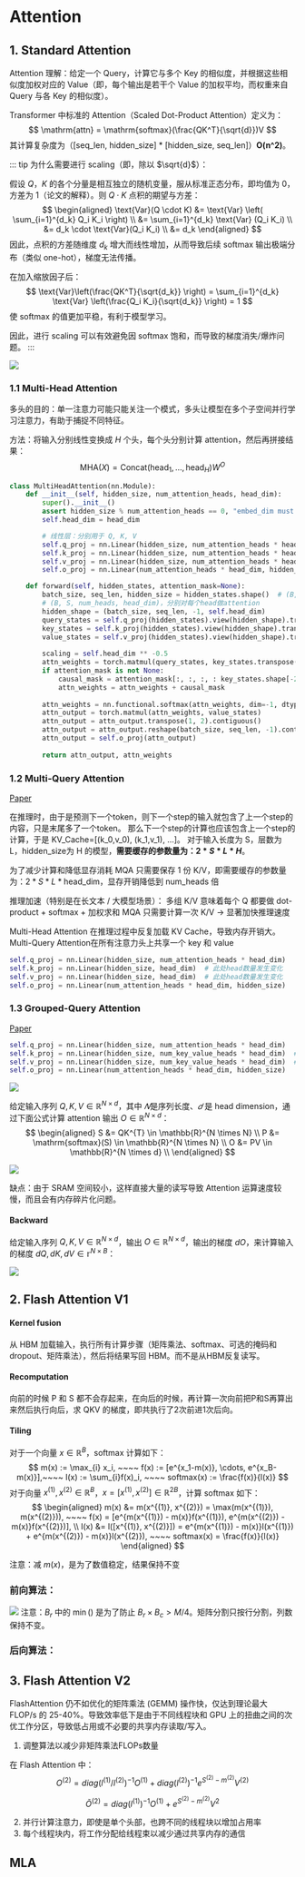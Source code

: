 # Attention

## 1. Standard Attention 

Attention 理解：给定一个 Query，计算它与多个 Key 的相似度，并根据这些相似度加权对应的 Value（即，每个输出是若干个 Value 的加权平均，而权重来自 Query 与各 Key 的相似度）。

Transformer 中标准的 Attention（Scaled Dot-Product Attention）定义为：
$$
\mathrm{attn} = \mathrm{softmax}(\frac{QK^T}{\sqrt{d}})V
$$
其计算复杂度为（[seq_len, hidden_size] * [hidden_size, seq_len]）**O(n^2)**。

::: tip
为什么需要进行 scaling（即，除以 $\sqrt{d}$）：

假设 $Q$，$K$ 的各个分量是相互独立的随机变量，服从标准正态分布，即均值为 0，方差为 1（论文的解释）。则 $Q \cdot K$ 点积的期望与方差：
$$
\begin{aligned}
\text{Var}(Q \cdot K) &= \text{Var} \left( \sum_{i=1}^{d_k} Q_i K_i \right) \\
&= \sum_{i=1}^{d_k} \text{Var} (Q_i K_i) \\
&= d_k \cdot \text{Var}(Q_i K_i) \\
&= d_k
\end{aligned}
$$
因此，点积的方差随维度 $d_k$ 增大而线性增加，从而导致后续 softmax 输出极端分布（类似 one-hot），梯度无法传播。

在加入缩放因子后：
$$
\text{Var}\left(\frac{QK^T}{\sqrt{d_k}} \right) = \sum_{i=1}^{d_k} \text{Var} \left(\frac{Q_i K_i}{\sqrt{d_k}} \right) = 1
$$
使 softmax 的值更加平稳，有利于模型学习。


因此，进行 scaling 可以有效避免因 softmax 饱和，而导致的梯度消失/爆炸问题。
:::

![](/imgs/notes/llm/attention/gqa.png)

### 1.1 Multi-Head Attention

多头的目的：单一注意力可能只能关注一个模式，多头让模型在多个子空间并行学习注意力，有助于捕捉不同特征。

方法：将输入分别线性变换成 $H$ 个头，每个头分别计算 attention，然后再拼接结果：
$$
\text{MHA}(X) = \text{Concat}(\text{head}_1, \dots, \text{head}_H)W^O
$$

```python
class MultiHeadAttention(nn.Module):
    def __init__(self, hidden_size, num_attention_heads, head_dim):
        super().__init__()
        assert hidden_size % num_attention_heads == 0, "embed_dim must be divisible by num_heads"
        self.head_dim = head_dim

        # 线性层：分别用于 Q, K, V
        self.q_proj = nn.Linear(hidden_size, num_attention_heads * head_dim)
        self.k_proj = nn.Linear(hidden_size, num_attention_heads * head_dim)
        self.v_proj = nn.Linear(hidden_size, num_attention_heads * head_dim)
        self.o_proj = nn.Linear(num_attention_heads * head_dim, hidden_size)

    def forward(self, hidden_states, attention_mask=None): 
        batch_size, seq_len, hidden_size = hidden_states.shape()  # (B, S, H)
        # (B, S, num_heads, head_dim)，分别对每个head做attention
        hidden_shape = (batch_size, seq_len, -1, self.head_dim)
        query_states = self.q_proj(hidden_states).view(hidden_shape).transpose(1, 2)
        key_states = self.k_proj(hidden_states).view(hidden_shape).transpose(1, 2)
        value_states = self.v_proj(hidden_states).view(hidden_shape).transpose(1, 2)
        
        scaling = self.head_dim ** -0.5
        attn_weights = torch.matmul(query_states, key_states.transpose(2, 3)) * scaling
        if attention_mask is not None:
            causal_mask = attention_mask[:, :, :, : key_states.shape[-2]]
            attn_weights = attn_weights + causal_mask
        
        attn_weights = nn.functional.softmax(attn_weights, dim=-1, dtype=torch.float32).to(query.dtype)
        attn_output = torch.matmul(attn_weights, value_states)
        attn_output = attn_output.transpose(1, 2).contiguous()
        attn_output = attn_output.reshape(batch_size, seq_len, -1).contiguous()
        attn_output = self.o_proj(attn_output)
        
        return attn_output, attn_weights
```

### 1.2 Multi-Query Attention
[Paper](https://arxiv.org/pdf/1911.02150)

在推理时，由于是预测下一个token，则下一个step的输入就包含了上一个step的内容，只是末尾多了一个token。
那么下一个step的计算也应该包含上一个step的计算，于是 KV_Cache=[(k_0,v_0), (k_1,v_1), ...]。
对于输入长度为 S，层数为 L，hidden_size为 H 的模型，**需要缓存的参数量为：$2*S*L*H$**。

为了减少计算和降低显存消耗 
MQA 只需要保存 1 份 K/V，即需要缓存的参数量为：$2*S*L*\text{head\_dim}$，显存开销降低到 num_heads 倍

推理加速（特别是在长文本 / 大模型场景）：
多组 K/V 意味着每个 Q 都要做 dot-product + softmax + 加权求和
MQA 只需要计算一次 K/V → 显著加快推理速度

Multi-Head Attention 在推理过程中反复加载 KV Cache，导致内存开销大。
Multi-Query Attention在所有注意力头上共享一个 key 和 value

```python
self.q_proj = nn.Linear(hidden_size, num_attention_heads * head_dim)
self.k_proj = nn.Linear(hidden_size, head_dim)  # 此处head数量发生变化
self.v_proj = nn.Linear(hidden_size, head_dim)  # 此处head数量发生变化
self.o_proj = nn.Linear(num_attention_heads * head_dim, hidden_size)
```

### 1.3 Grouped-Query Attention
[Paper](https://arxiv.org/pdf/2305.13245)


```python
self.q_proj = nn.Linear(hidden_size, num_attention_heads * head_dim)
self.k_proj = nn.Linear(hidden_size, num_key_value_heads * head_dim)  # 此处head数量发生变化
self.v_proj = nn.Linear(hidden_size, num_key_value_heads * head_dim)  # 此处head数量发生变化
self.o_proj = nn.Linear(num_attention_heads * head_dim, hidden_size)
```





![](/imgs/notes/llm/attention/f_a_1.png)

给定输入序列 $Q, K, V \in \mathbb{R}^{N \times d}$，其中 $𝑁$是序列长度、$𝑑$ 是 head dimension，通过下面公式计算 attention 输出 $O \in \mathbb{R}^{N \times d}$：
$$
\begin{aligned}
S &= QK^{T} \in \mathbb{R}^{N \times N} \\
P &= \mathrm{softmax}(S) \in \mathbb{R}^{N \times N} \\
O &= PV \in \mathbb{R}^{N \times d} \\
\end{aligned}
$$

![](/imgs/notes/llm/attention/f_a_2.png)

缺点：由于 SRAM 空间较小，这样直接大量的读写导致 Attention 运算速度较慢，而且会有内存碎片化问题。

#### Backward
给定输入序列 $Q, K, V \in \mathbb{R}^{N \times d}$，输出 $O \in \mathbb{R}^{N \times d}$，输出的梯度 $dO$，来计算输入的梯度 $dQ, dK, dV \in \mathbb{r}^{N \times B}$：

![](/imgs/notes/llm/attention/f_a_3.png)




## 2. Flash Attention V1

#### Kernel fusion
从 HBM 加载输入，执行所有计算步骤（矩阵乘法、softmax、可选的掩码和 dropout、矩阵乘法），然后将结果写回 HBM。而不是从HBM反复读写。

#### Recomputation
向前的时候 P 和 S 都不会存起来，在向后的时候，再计算一次向前把P和S再算出来然后执行向后，求 QKV 的梯度，即共执行了2次前进1次后向。

#### Tiling
对于一个向量 $x \in \mathbb{R}^B$，softmax 计算如下：
$$
m(x) := \max_{i} x_i, ~~~~
f(x) := [e^{x_1-m(x)}, \cdots, e^{x_B-m(x)}],~~~~
l(x) := \sum_{i}f(x)_i, ~~~~
softmax(x) := \frac{f(x)}{l(x)}
$$
对于向量 $x^{(1)}, x^{(2)} \in \mathbb{R}^B$，$x=[x^{(1)}, x^{(2)}] \in \mathbb{R}^{2B}$，计算 softmax 如下：
$$
\begin{aligned}
m(x) &= m(x^{(1)}, x^{(2)}) = \max(m(x^{(1)}), m(x^{(2)})), ~~~~
f(x) = [e^{m(x^{(1)}) - m(x)}f(x^{(1)}), e^{m(x^{(2)}) - m(x)}f(x^{(2)})], \\
l(x) &= l([x^{(1)}, x^{(2)}]) = e^{m(x^{(1)}) - m(x)}l(x^{(1)}) + e^{m(x^{(2)}) - m(x)}l(x^{(2)}), ~~~~
softmax(x) = \frac{f(x)}{l(x)}
\end{aligned}
$$

注意：减 $m(x)$，是为了数值稳定，结果保持不变

### 前向算法：
![](/imgs/notes/llm/attention/f_a_4.png)
注意：$B_r$ 中的 $\min()$ 是为了防止 $B_r \times B_c > M/4$。矩阵分割只按行分割，列数保持不变。

### 后向算法：


## 3. Flash Attention V2
FlashAttention 仍不如优化的矩阵乘法 (GEMM) 操作快，仅达到理论最大 FLOP/s 的 25-40%。导致效率低下是由于不同线程块和 GPU 上的扭曲之间的次优工作分区，导致低占用或不必要的共享内存读取/写入。

1. 调整算法以减少非矩阵乘法FLOPs数量

在 Flash Attention 中：
$$
O^{(2)} = diag(l^{(1)} / l^{(2)})^{-1} O^{(1)} + diag(l^{(2)})^{-1} e^{S^{(2)} - m^{(2)}} V^{(2)}
$$

$$
\tilde{O}^{(2)} = diag(l^{(1)})^{-1} O^{(1)} + e^{S^{(2)} - m^{(2)}}V^{2}
$$

2. 并行计算注意力，即使是单个头部，也跨不同的线程块以增加占用率
3. 每个线程块内，将工作分配给线程束以减少通过共享内存的通信


## MLA